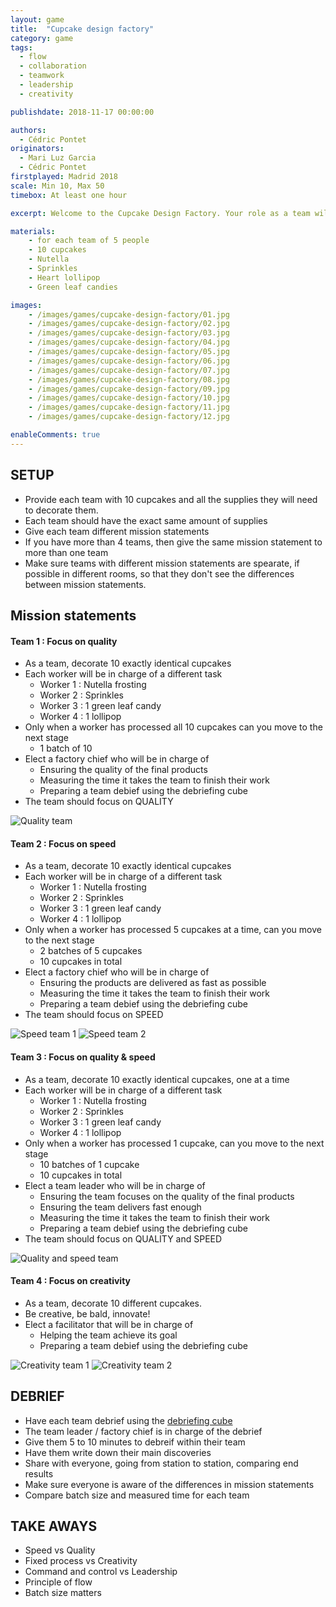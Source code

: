 ```yaml
---
layout: game
title:  "Cupcake design factory"
category: game
tags:
  - flow
  - collaboration
  - teamwork
  - leadership
  - creativity

publishdate: 2018-11-17 00:00:00

authors: 
  - Cédric Pontet
originators: 
  - Mari Luz Garcia
  - Cédric Pontet
firstplayed: Madrid 2018
scale: Min 10, Max 50
timebox: At least one hour

excerpt: Welcome to the Cupcake Design Factory. Your role as a team will be to decorate cupcakes following a set of instructions. You will be competing with other teams to see who produces the most beautiful and delicious cupcakes.

materials:
    - for each team of 5 people
    - 10 cupcakes
    - Nutella
    - Sprinkles
    - Heart lollipop
    - Green leaf candies

images:
    - /images/games/cupcake-design-factory/01.jpg
    - /images/games/cupcake-design-factory/02.jpg
    - /images/games/cupcake-design-factory/03.jpg
    - /images/games/cupcake-design-factory/04.jpg
    - /images/games/cupcake-design-factory/05.jpg
    - /images/games/cupcake-design-factory/06.jpg
    - /images/games/cupcake-design-factory/07.jpg
    - /images/games/cupcake-design-factory/08.jpg
    - /images/games/cupcake-design-factory/09.jpg
    - /images/games/cupcake-design-factory/10.jpg
    - /images/games/cupcake-design-factory/11.jpg
    - /images/games/cupcake-design-factory/12.jpg

enableComments: true
---
```


## SETUP

* Provide each team with 10 cupcakes and all the supplies they will need to decorate them.
* Each team should have the exact same amount of supplies
* Give each team different mission statements
* If you have more than 4 teams, then give the same mission statement to more than one team
* Make sure teams with different mission statements are spearate, if possible in different rooms, so that they don't see the differences between mission statements.

## Mission statements

#### Team 1 : Focus on quality

* As a team, decorate 10 exactly identical cupcakes
* Each worker will be in charge of a different task
  * Worker 1 : Nutella frosting
  * Worker 2 : Sprinkles
  * Worker 3 : 1 green leaf candy
  * Worker 4 : 1 lollipop
* Only when a worker has processed all 10 cupcakes can you move to the next stage 
  * 1 batch of 10
* Elect a factory chief who will be in charge of
  * Ensuring the quality of the final products
  * Measuring the time it takes the team to finish their work
  * Preparing a team debief using the debriefing cube
* The team should focus on QUALITY

![Quality team](/images/games/cupcake-design-factory/02.jpg)

#### Team 2 : Focus on speed

* As a team, decorate 10 exactly identical cupcakes
* Each worker will be in charge of a different task
  * Worker 1 : Nutella frosting
  * Worker 2 : Sprinkles
  * Worker 3 : 1 green leaf candy
  * Worker 4 : 1 lollipop
* Only when a worker has processed 5 cupcakes at a time, can you move to the next stage 
  * 2 batches of 5 cupcakes
  * 10 cupcakes in total
* Elect a factory chief who will be in charge of
  * Ensuring the products are delivered as fast as possible
  * Measuring the time it takes the team to finish their work
  * Preparing a team debief using the debriefing cube
* The team should focus on SPEED

![Speed team 1](/images/games/cupcake-design-factory/03.jpg)
![Speed team 2](/images/games/cupcake-design-factory/04.jpg)


#### Team 3 : Focus on quality & speed

* As a team, decorate 10 exactly identical cupcakes, one at a time
* Each worker will be in charge of a different task
  * Worker 1 : Nutella frosting
  * Worker 2 : Sprinkles
  * Worker 3 : 1 green leaf candy
  * Worker 4 : 1 lollipop
* Only when a worker has processed 1 cupcake, can you move to the next stage 
  * 10 batches of 1 cupcake
  * 10 cupcakes in total
* Elect a team leader who will be in charge of
  * Ensuring the team focuses on the quality of the final products
  * Ensuring the team delivers fast enough
  * Measuring the time it takes the team to finish their work
  * Preparing a team debief using the debriefing cube
* The team should focus on QUALITY and SPEED

![Quality and speed team](/images/games/cupcake-design-factory/05.jpg)


#### Team 4 : Focus on creativity

* As a team, decorate 10 different cupcakes.
* Be creative, be bald, innovate!
* Elect a facilitator that will be in charge of 
  * Helping the team achieve its goal
  * Preparing a team debief using the debriefing cube

![Creativity team 1](/images/games/cupcake-design-factory/06.jpg)
![Creativity team 2](/images/games/cupcake-design-factory/07.jpg)

## DEBRIEF

* Have each team debrief using the [debriefing cube](http://thedebriefingcube.com)
* The team leader / factory chief is in charge of the debrief
* Give them 5 to 10 minutes to debreif within their team
* Have them write down their main discoveries
* Share with everyone, going from station to station, comparing end results
* Make sure everyone is aware of the differences in mission statements
* Compare batch size and measured time for each team

## TAKE AWAYS

* Speed vs Quality
* Fixed process vs Creativity
* Command and control vs Leadership
* Principle of flow
* Batch size matters